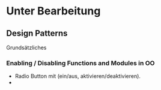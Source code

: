 # Unter Bearbeitung

## Design Patterns

Grundsätzliches

### Enabling / Disabling Functions and Modules in OO
* Radio Button mit (ein/aus, aktivieren/deaktivieren).
* 